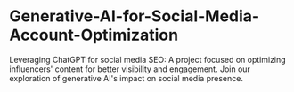 # Generative-AI-for-Social-Media-Account-Optimization
Leveraging ChatGPT for social media SEO: A project focused on optimizing influencers' content for better visibility and engagement. Join our exploration of generative AI's impact on social media presence.

